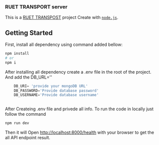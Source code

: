 ### RUET TRANSPORT server

This is a [RUET TRANSPOST]('') project Create with [`node.js`](https://nextjs.org/).

## Getting Started

First, install all dependency using command added bellow:

```bash
npm install
# or
npm i
```
After installing all dependency create a .env file in the root of the project. And add the DB_URL=''

```javascript
    DB_URI= 'provide your mongoDB URL'
    DB_PASSWORD='Provide database password'
    DB_USERNAME='Provide database username'
    

```

After Createing .env file and privede all info. To run the code in locally just follow the command

```bash
npm run dev
```



Then it will Open [http://localhost:8000/health](http://localhost:8000/health) with your browser to get the all API endpoint result.
